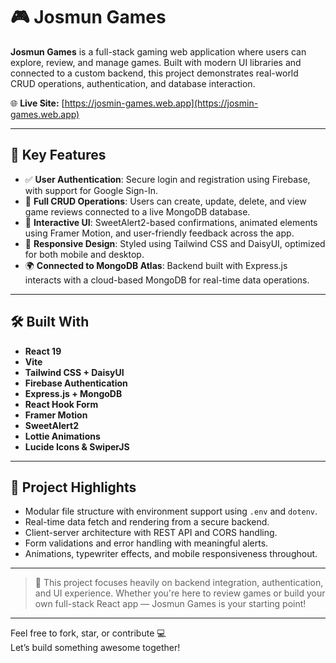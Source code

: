 # 🎮 Josmun Games

**Josmun Games** is a full-stack gaming web application where users can explore, review, and manage games. Built with modern UI libraries and connected to a custom backend, this project demonstrates real-world CRUD operations, authentication, and database interaction.

🌐 **Live Site:** [https://josmin-games.web.app](https://josmin-games.web.app)

---

## 🚀 Key Features

- ✅ **User Authentication**: Secure login and registration using Firebase, with support for Google Sign-In.
- 📝 **Full CRUD Operations**: Users can create, update, delete, and view game reviews connected to a live MongoDB database.
- 💬 **Interactive UI**: SweetAlert2-based confirmations, animated elements using Framer Motion, and user-friendly feedback across the app.
- 🎨 **Responsive Design**: Styled using Tailwind CSS and DaisyUI, optimized for both mobile and desktop.
- 🌍 **Connected to MongoDB Atlas**: Backend built with Express.js interacts with a cloud-based MongoDB for real-time data operations.

---

## 🛠️ Built With

- **React 19**
- **Vite**
- **Tailwind CSS + DaisyUI**
- **Firebase Authentication**
- **Express.js + MongoDB**
- **React Hook Form**
- **Framer Motion**
- **SweetAlert2**
- **Lottie Animations**
- **Lucide Icons & SwiperJS**

---

## 📁 Project Highlights

- Modular file structure with environment support using `.env` and `dotenv`.
- Real-time data fetch and rendering from a secure backend.
- Client-server architecture with REST API and CORS handling.
- Form validations and error handling with meaningful alerts.
- Animations, typewriter effects, and mobile responsiveness throughout.

---

> 🔧 This project focuses heavily on backend integration, authentication, and UI experience. Whether you're here to review games or build your own full-stack React app — Josmun Games is your starting point!

---

Feel free to fork, star, or contribute 💻  
Let’s build something awesome together!
